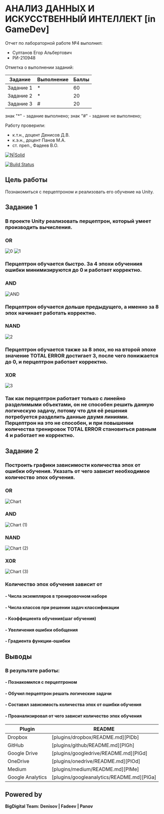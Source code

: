 # АНАЛИЗ ДАННЫХ И ИСКУССТВЕННЫЙ ИНТЕЛЛЕКТ [in GameDev]
Отчет по лабораторной работе №4 выполнил:
- Султанов Егор Альбертович
- РИ-210948

Отметка о выполнении заданий:

| Задание | Выполнение | Баллы |
| ------ | ------ | ------ |
| Задание 1 | * | 60 |
| Задание 2 | * | 20 |
| Задание 3 | # | 20 |

знак "*" - задание выполнено; знак "#" - задание не выполнено;

Работу проверили:
- к.т.н., доцент Денисов Д.В.
- к.э.н., доцент Панов М.А.
- ст. преп., Фадеев В.О.

[![N|Solid](https://cldup.com/dTxpPi9lDf.thumb.png)](https://nodesource.com/products/nsolid)

[![Build Status](https://travis-ci.org/joemccann/dillinger.svg?branch=master)](https://travis-ci.org/joemccann/dillinger)


## Цель работы
Познакомиться с перцептроном и реализовать его обучение на Unity.
## Задание 1
### В проекте Unity реализовать перцептрон, который умеет производить вычисления.

### OR
![0](https://user-images.githubusercontent.com/91984484/202422116-a57c09df-4144-4a1c-bc2a-4059ae265984.jpg)
![1](https://user-images.githubusercontent.com/91984484/202422180-643ca7ed-c913-47f4-a70e-05c9911cd28d.jpg)

### Перцептрон обучается быстро. За 4 эпохи обучениия ошибки минимизируются до 0 и работает корректно.
### AND
![AND](https://user-images.githubusercontent.com/91984484/202424931-cb50f837-dda0-4b74-b7a6-3e59371e70be.jpg)

### Перцептрон обучается дольше предыдущего, а именно за 8 эпох начинает работать корректно.
### NAND
![2](https://user-images.githubusercontent.com/91984484/202422279-1e728cca-5cb6-4add-9b98-fcb7e6a0de85.jpg)

### Перцептрон обучается также за 8 эпох, но на второй эпохе значение TOTAL ERROR достигает 3, после чего понижается до 0, и перцептрон работает корректно.
### XOR
![3](https://user-images.githubusercontent.com/91984484/202422326-131e8ca1-a364-49d2-ba33-b5e7f793ec20.jpg)

### Так как перцептрон работает только с линейно разделимыми объектами, он не способен решить данную логическую задачу, потому что для её решения потребуется разделить данные двумя линиями. Перцептрон на это не способен, и при повышении количества тренировок TOTAL ERROR становиться равным 4 и работает не корректно. 
## Задание 2
### Построить графики зависимости количества эпох от ошибки обучения. Указать от чего зависит необходимое количество эпох обучения.
### OR
![Chart](https://user-images.githubusercontent.com/91984484/202425950-27acf2b8-dd5f-4ad2-940e-f58ec10f079e.jpg)
### AND 
![Chart (1)](https://user-images.githubusercontent.com/91984484/202425994-bdaded7e-ff84-4ef4-8f44-db710a41bd8b.jpg)
### NAND
![Chart (2)](https://user-images.githubusercontent.com/91984484/202426031-eaf7e228-08f5-43be-b6fa-0a8c39573fdb.jpg)
### XOR
![Chart (3)](https://user-images.githubusercontent.com/91984484/202426058-3515dba4-6127-4d5e-b96f-e38925382220.jpg)

### Количество эпох обучения зависит от
#### - Числа экземпляров в тренировочном наборе 
#### - Числа классов при решении задач классификации
#### - Коэффициента обучения(шаг обучения)
#### - Увеличения ошибки обобщения 
#### - Градиента функции-ошибки




## Выводы
### В результате работы:
#### - Познакомился с перцептроном
#### - Обучил перцептрон решать логические задачи
#### - Составил зависимость количества эпох от ошибки обучения
#### - Проанализировал от чего зависит количество эпох обучения



| Plugin | README |
| ------ | ------ |
| Dropbox | [plugins/dropbox/README.md][PlDb] |
| GitHub | [plugins/github/README.md][PlGh] |
| Google Drive | [plugins/googledrive/README.md][PlGd] |
| OneDrive | [plugins/onedrive/README.md][PlOd] |
| Medium | [plugins/medium/README.md][PlMe] |
| Google Analytics | [plugins/googleanalytics/README.md][PlGa] |

## Powered by

**BigDigital Team: Denisov | Fadeev | Panov**
